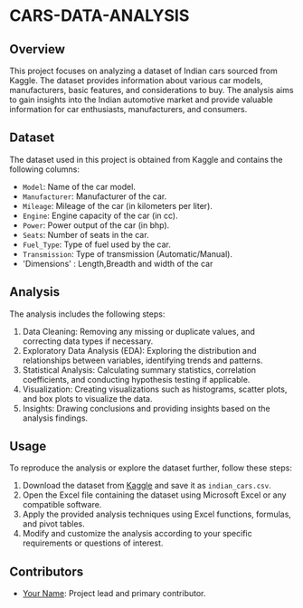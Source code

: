 # CARS-DATA-ANALYSIS


## Overview
This project focuses on analyzing a dataset of Indian cars sourced from Kaggle. The dataset provides information about various car models, manufacturers, basic features, and considerations to buy. The analysis aims to gain insights into the Indian automotive market and provide valuable information for car enthusiasts, manufacturers, and consumers.

## Dataset
The dataset used in this project is obtained from Kaggle and contains the following columns:
- `Model`: Name of the car model.
- `Manufacturer`: Manufacturer of the car.
- `Mileage`: Mileage of the car (in kilometers per liter).
- `Engine`: Engine capacity of the car (in cc).
- `Power`: Power output of the car (in bhp).
- `Seats`: Number of seats in the car.
- `Fuel_Type`: Type of fuel used by the car.
- `Transmission`: Type of transmission (Automatic/Manual).
- 'Dimensions' : Length,Breadth and width of the car

## Analysis
The analysis includes the following steps:
1. Data Cleaning: Removing any missing or duplicate values, and correcting data types if necessary.
2. Exploratory Data Analysis (EDA): Exploring the distribution and relationships between variables, identifying trends and patterns.
3. Statistical Analysis: Calculating summary statistics, correlation coefficients, and conducting hypothesis testing if applicable.
4. Visualization: Creating visualizations such as histograms, scatter plots, and box plots to visualize the data.
5. Insights: Drawing conclusions and providing insights based on the analysis findings.

## Usage
To reproduce the analysis or explore the dataset further, follow these steps:
1. Download the dataset from [Kaggle](https://www.kaggle.com/datasets/anushabellam/cars-cars-2) and save it as `indian_cars.csv`.
2. Open the Excel file containing the dataset using Microsoft Excel or any compatible software.
3. Apply the provided analysis techniques using Excel functions, formulas, and pivot tables.
4. Modify and customize the analysis according to your specific requirements or questions of interest.

## Contributors
- [Your Name](https://github.com/your_username): Project lead and primary contributor.

#
